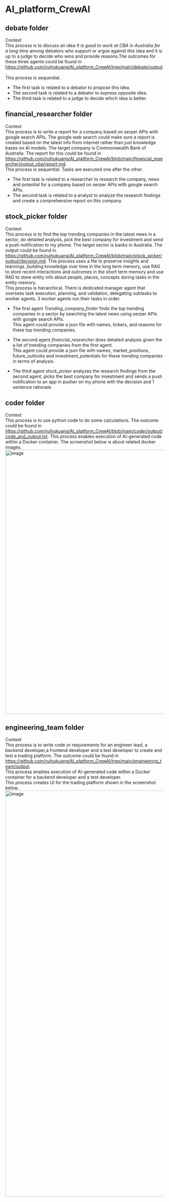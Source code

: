 # AI_platform_CrewAI   

## debate folder  
Context    
This process is to discuss an idea *It is good to work at CBA in Australia for a long time* among debators who support or argue against this idea and it is up to a judge to decide who wins and provide reasons.The outcomes for these three agents could be found in https://github.com/ruihukuang/AI_platform_CrewAI/tree/main/debate/output.    
This process is sequential.  
- The first task is related to a debator to propose this idea.  
- The second task is related to a debator to express opposite idea.  
- The third task is related to a judge to decide which idea is better.      

## financial_researcher folder  
Context  
This process is to write a report for a company based on serper APIs with google search APIs. The google web search could make sure a report is created based on the latest info from internet rather than just knowledge bases on AI models. The target company is Commonwealth Bank of Australia. The report for this could be found in https://github.com/ruihukuang/AI_platform_CrewAI/blob/main/financial_researcher/output_cba/report.md.  
This process is sequential. Tasks are executed one after the other.   
- The first task is related to a researcher to research the company, news and potential for a company based on serper APIs with google search APIs.    
- The second task is related to a analyst to analyze the research findings and create a comprehensive report on this company.  

## stock_picker folder    
Context    
This process is to find the top trending companies in the latest news in a sector, do detailed analysis, pick the best company for investment and send a push notification to my phone. The target sector is banks in Australia. The output could be found in https://github.com/ruihukuang/AI_platform_CrewAI/blob/main/stock_picker/output/decision.md. This process uses a file to preserve insights and learnings ,building knowledge over time in the long term memory, use RAG to store recent interactions and outcomes in the short term memory and use RAG to store entity info about people, places, concepts during tasks in the entity memory.   
This process is hierarchical. There is dedicated manager agent that oversees task execution, planning, and validation, delegating subtasks to worker agents. 3 worker agents run their tasks in order.    
- The first agent *Trending_company_finder* finds the top trending companies in a sector by searching the latest news using serper APIs with google search APIs.  
This agent could provide a json file with names, tickers, and reasons for these top trending companies.    
        
- The second agent *financial_researcher* does detailed analysis given the a list of trending companies from the first agent.    
This agent could provide a json file with names, market_positions, future_outlooks and investment_potentials for these trending companies in terms of analysis.  
  
- The third agent *stock_picker* analyzes the research findings from the second agent, picks the best company for investment and sends a push notification to an app in pusher on my phone with the decision and 1 sentence rationale.  

## coder folder   
Context  
This process is to use python code to do some calculations. The outcome could be found in https://github.com/ruihukuang/AI_platform_CrewAI/blob/main/coder/output/code_and_output.txt. This process enables execution of AI-generated code within a Docker container. The screenshot below is about related docker images.   
<img width="2993" height="836" alt="image" src="https://github.com/user-attachments/assets/9763dec0-7946-40ce-bbbf-e0d6d19ed5f8" />  

## engineering_team folder  
Context  
This process is to write code or requirements for an engineer lead, a backend developer,a frontend developer and a test developer to create and test a trading platform. The outcome could be found in https://github.com/ruihukuang/AI_platform_CrewAI/tree/main/engineering_team/output.  
This process enables execution of AI-generated code within a Docker container for a backend developer and a test developer.   
This process creates UI for the trading platform shown in the screenshot below.  
<img width="2748" height="1285" alt="image" src="https://github.com/user-attachments/assets/a1f7044a-1103-4659-9293-b9c8ca864e96" />  





